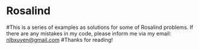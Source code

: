 # Rosalind
#This is a series of examples as solutions for some of Rosalind problems. If there are any mistakes in my code, please inform me via my email: nlbxuyen@gmail.com
#Thanks for reading!
